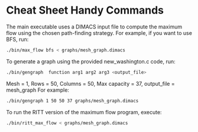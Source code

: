 # Cheat Sheet Handy Commands

The main executable uses a DIMACS input file to compute the maximum flow using the chosen path-finding strategy. For example, if you want to use BFS, run:

``` bash
./bin/max_flow bfs < graphs/mesh_graph.dimacs
```

To generate a graph using the provided new_washington.c code, run:
``` bash
./bin/gengraph  function arg1 arg2 arg3 <output_file>
```
Mesh = 1, Rows = 50, Columns = 50, Max capacity = 37, output_file = mesh_graph
For example:
``` bash
./bin/gengraph 1 50 50 37 graphs/mesh_graph.dimacs
```

To run the RITT version of the maximum flow program, execute:
``` bash
./bin/ritt_max_flow < graphs/mesh_graph.dimacs
```



